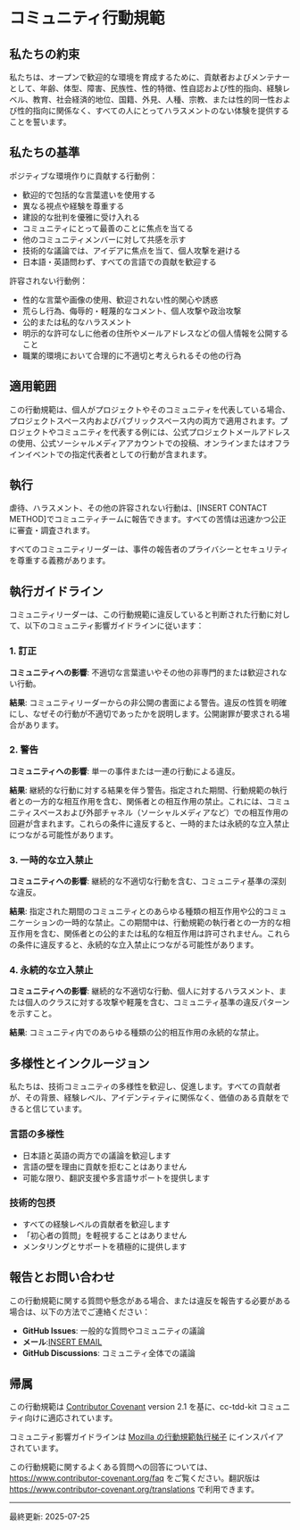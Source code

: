 # コミュニティ行動規範

## 私たちの約束

私たちは、オープンで歓迎的な環境を育成するために、貢献者およびメンテナーとして、年齢、体型、障害、民族性、性的特徴、性自認および性的指向、経験レベル、教育、社会経済的地位、国籍、外見、人種、宗教、または性的同一性および性的指向に関係なく、すべての人にとってハラスメントのない体験を提供することを誓います。

## 私たちの基準

ポジティブな環境作りに貢献する行動例：

- 歓迎的で包括的な言葉遣いを使用する
- 異なる視点や経験を尊重する
- 建設的な批判を優雅に受け入れる
- コミュニティにとって最善のことに焦点を当てる
- 他のコミュニティメンバーに対して共感を示す
- 技術的な議論では、アイデアに焦点を当て、個人攻撃を避ける
- 日本語・英語問わず、すべての言語での貢献を歓迎する

許容されない行動例：

- 性的な言葉や画像の使用、歓迎されない性的関心や誘惑
- 荒らし行為、侮辱的・軽蔑的なコメント、個人攻撃や政治攻撃
- 公的または私的なハラスメント
- 明示的な許可なしに他者の住所やメールアドレスなどの個人情報を公開すること
- 職業的環境において合理的に不適切と考えられるその他の行為

## 適用範囲

この行動規範は、個人がプロジェクトやそのコミュニティを代表している場合、プロジェクトスペース内およびパブリックスペース内の両方で適用されます。プロジェクトやコミュニティを代表する例には、公式プロジェクトメールアドレスの使用、公式ソーシャルメディアアカウントでの投稿、オンラインまたはオフラインイベントでの指定代表者としての行動が含まれます。

## 執行

虐待、ハラスメント、その他の許容されない行動は、[INSERT CONTACT METHOD]でコミュニティチームに報告できます。すべての苦情は迅速かつ公正に審査・調査されます。

すべてのコミュニティリーダーは、事件の報告者のプライバシーとセキュリティを尊重する義務があります。

## 執行ガイドライン

コミュニティリーダーは、この行動規範に違反していると判断された行動に対して、以下のコミュニティ影響ガイドラインに従います：

### 1. 訂正

**コミュニティへの影響**: 不適切な言葉遣いやその他の非専門的または歓迎されない行動。

**結果**: コミュニティリーダーからの非公開の書面による警告。違反の性質を明確にし、なぜその行動が不適切であったかを説明します。公開謝罪が要求される場合があります。

### 2. 警告

**コミュニティへの影響**: 単一の事件または一連の行動による違反。

**結果**: 継続的な行動に対する結果を伴う警告。指定された期間、行動規範の執行者との一方的な相互作用を含む、関係者との相互作用の禁止。これには、コミュニティスペースおよび外部チャネル（ソーシャルメディアなど）での相互作用の回避が含まれます。これらの条件に違反すると、一時的または永続的な立入禁止につながる可能性があります。

### 3. 一時的な立入禁止

**コミュニティへの影響**: 継続的な不適切な行動を含む、コミュニティ基準の深刻な違反。

**結果**: 指定された期間のコミュニティとのあらゆる種類の相互作用や公的コミュニケーションの一時的な禁止。この期間中は、行動規範の執行者との一方的な相互作用を含む、関係者との公的または私的な相互作用は許可されません。これらの条件に違反すると、永続的な立入禁止につながる可能性があります。

### 4. 永続的な立入禁止

**コミュニティへの影響**: 継続的な不適切な行動、個人に対するハラスメント、または個人のクラスに対する攻撃や軽蔑を含む、コミュニティ基準の違反パターンを示すこと。

**結果**: コミュニティ内でのあらゆる種類の公的相互作用の永続的な禁止。

## 多様性とインクルージョン

私たちは、技術コミュニティの多様性を歓迎し、促進します。すべての貢献者が、その背景、経験レベル、アイデンティティに関係なく、価値のある貢献をできると信じています。

### 言語の多様性

- 日本語と英語の両方での議論を歓迎します
- 言語の壁を理由に貢献を拒むことはありません
- 可能な限り、翻訳支援や多言語サポートを提供します

### 技術的包摂

- すべての経験レベルの貢献者を歓迎します
- 「初心者の質問」を軽視することはありません
- メンタリングとサポートを積極的に提供します

## 報告とお問い合わせ

この行動規範に関する質問や懸念がある場合、または違反を報告する必要がある場合は、以下の方法でご連絡ください：

- **GitHub Issues**: 一般的な質問やコミュニティの議論
- **メール**:[INSERT EMAIL](深刻な違反や機密事項)
- **GitHub Discussions**: コミュニティ全体での議論

## 帰属

この行動規範は [Contributor Covenant](https://www.contributor-covenant.org/) version 2.1 を基に、cc-tdd-kit コミュニティ向けに適応されています。

コミュニティ影響ガイドラインは [Mozilla の行動規範執行梯子](https://github.com/mozilla/diversity) にインスパイアされています。

この行動規範に関するよくある質問への回答については、https://www.contributor-covenant.org/faq をご覧ください。翻訳版は https://www.contributor-covenant.org/translations で利用できます。

---

最終更新: 2025-07-25